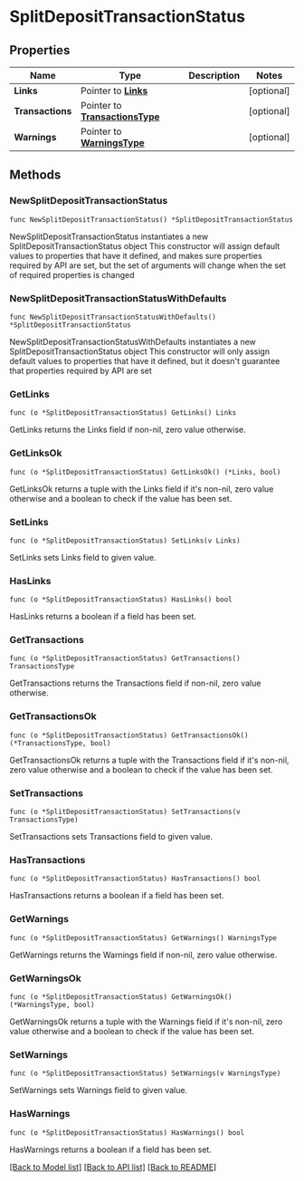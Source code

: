 # SplitDepositTransactionStatus

## Properties

Name | Type | Description | Notes
------------ | ------------- | ------------- | -------------
**Links** | Pointer to [**Links**](Links.md) |  | [optional] 
**Transactions** | Pointer to [**TransactionsType**](TransactionsType.md) |  | [optional] 
**Warnings** | Pointer to [**WarningsType**](WarningsType.md) |  | [optional] 

## Methods

### NewSplitDepositTransactionStatus

`func NewSplitDepositTransactionStatus() *SplitDepositTransactionStatus`

NewSplitDepositTransactionStatus instantiates a new SplitDepositTransactionStatus object
This constructor will assign default values to properties that have it defined,
and makes sure properties required by API are set, but the set of arguments
will change when the set of required properties is changed

### NewSplitDepositTransactionStatusWithDefaults

`func NewSplitDepositTransactionStatusWithDefaults() *SplitDepositTransactionStatus`

NewSplitDepositTransactionStatusWithDefaults instantiates a new SplitDepositTransactionStatus object
This constructor will only assign default values to properties that have it defined,
but it doesn't guarantee that properties required by API are set

### GetLinks

`func (o *SplitDepositTransactionStatus) GetLinks() Links`

GetLinks returns the Links field if non-nil, zero value otherwise.

### GetLinksOk

`func (o *SplitDepositTransactionStatus) GetLinksOk() (*Links, bool)`

GetLinksOk returns a tuple with the Links field if it's non-nil, zero value otherwise
and a boolean to check if the value has been set.

### SetLinks

`func (o *SplitDepositTransactionStatus) SetLinks(v Links)`

SetLinks sets Links field to given value.

### HasLinks

`func (o *SplitDepositTransactionStatus) HasLinks() bool`

HasLinks returns a boolean if a field has been set.

### GetTransactions

`func (o *SplitDepositTransactionStatus) GetTransactions() TransactionsType`

GetTransactions returns the Transactions field if non-nil, zero value otherwise.

### GetTransactionsOk

`func (o *SplitDepositTransactionStatus) GetTransactionsOk() (*TransactionsType, bool)`

GetTransactionsOk returns a tuple with the Transactions field if it's non-nil, zero value otherwise
and a boolean to check if the value has been set.

### SetTransactions

`func (o *SplitDepositTransactionStatus) SetTransactions(v TransactionsType)`

SetTransactions sets Transactions field to given value.

### HasTransactions

`func (o *SplitDepositTransactionStatus) HasTransactions() bool`

HasTransactions returns a boolean if a field has been set.

### GetWarnings

`func (o *SplitDepositTransactionStatus) GetWarnings() WarningsType`

GetWarnings returns the Warnings field if non-nil, zero value otherwise.

### GetWarningsOk

`func (o *SplitDepositTransactionStatus) GetWarningsOk() (*WarningsType, bool)`

GetWarningsOk returns a tuple with the Warnings field if it's non-nil, zero value otherwise
and a boolean to check if the value has been set.

### SetWarnings

`func (o *SplitDepositTransactionStatus) SetWarnings(v WarningsType)`

SetWarnings sets Warnings field to given value.

### HasWarnings

`func (o *SplitDepositTransactionStatus) HasWarnings() bool`

HasWarnings returns a boolean if a field has been set.


[[Back to Model list]](../README.md#documentation-for-models) [[Back to API list]](../README.md#documentation-for-api-endpoints) [[Back to README]](../README.md)



